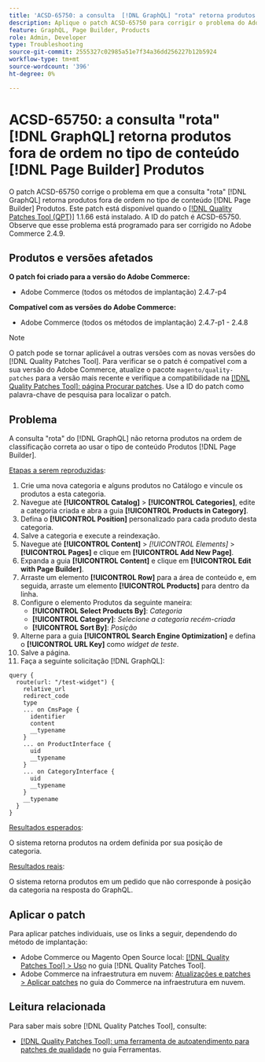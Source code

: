 ```yaml
---
title: 'ACSD-65750: a consulta  [!DNL GraphQL] "rota" retorna produtos fora de ordem no tipo de conteúdo  [!DNL Page Builder]  Produtos'
description: Aplique o patch ACSD-65750 para corrigir o problema do Adobe Commerce em que a consulta de "rota" do GraphQL retorna produtos fora de ordem no  [!DNL Page Builder] tipo de conteúdo Produtos.
feature: GraphQL, Page Builder, Products
role: Admin, Developer
type: Troubleshooting
source-git-commit: 2555327c02985a51e7f34a36dd256227b12b5924
workflow-type: tm+mt
source-wordcount: '396'
ht-degree: 0%

---
```



# ACSD-65750: a consulta &quot;rota&quot; [!DNL GraphQL] retorna produtos fora de ordem no tipo de conteúdo [!DNL Page Builder] Produtos

O patch ACSD-65750 corrige o problema em que a consulta &quot;rota&quot; [!DNL GraphQL] retorna produtos fora de ordem no tipo de conteúdo [!DNL Page Builder] Produtos. Este patch está disponível quando o [[!DNL Quality Patches Tool (QPT)]](/help/tools/quality-patches-tool/quality-patches-tool-to-self-serve-quality-patches.md) 1.1.66 está instalado. A ID do patch é ACSD-65750. Observe que esse problema está programado para ser corrigido no Adobe Commerce 2.4.9.

## Produtos e versões afetados

**O patch foi criado para a versão do Adobe Commerce:**

* Adobe Commerce (todos os métodos de implantação) 2.4.7-p4

**Compatível com as versões do Adobe Commerce:**

* Adobe Commerce (todos os métodos de implantação) 2.4.7-p1 - 2.4.8

>[!NOTE]
>
>O patch pode se tornar aplicável a outras versões com as novas versões do [!DNL Quality Patches Tool]. Para verificar se o patch é compatível com a sua versão do Adobe Commerce, atualize o pacote `magento/quality-patches` para a versão mais recente e verifique a compatibilidade na [[!DNL Quality Patches Tool]: página Procurar patches](https://experienceleague.adobe.com/tools/commerce-quality-patches/index.html?lang=pt-BR). Use a ID do patch como palavra-chave de pesquisa para localizar o patch.

## Problema

A consulta &quot;rota&quot; do [!DNL GraphQL] não retorna produtos na ordem de classificação correta ao usar o tipo de conteúdo Produtos [!DNL Page Builder].

<u>Etapas a serem reproduzidas</u>:

1. Crie uma nova categoria e alguns produtos no Catálogo e vincule os produtos a esta categoria.
1. Navegue até **[!UICONTROL Catalog]** > **[!UICONTROL Categories]**, edite a categoria criada e abra a guia **[!UICONTROL Products in Category]**.
1. Defina o **[!UICONTROL Position]** personalizado para cada produto desta categoria.
1. Salve a categoria e execute a reindexação.
1. Navegue até **[!UICONTROL Content]** > *[!UICONTROL Elements]* > **[!UICONTROL Pages]** e clique em **[!UICONTROL Add New Page]**.
1. Expanda a guia **[!UICONTROL Content]** e clique em **[!UICONTROL Edit with Page Builder]**.
1. Arraste um elemento **[!UICONTROL Row]** para a área de conteúdo e, em seguida, arraste um elemento **[!UICONTROL Products]** para dentro da linha.
1. Configure o elemento Produtos da seguinte maneira:
   * **[!UICONTROL Select Products By]**: *Categoria*
   * **[!UICONTROL Category]**: *Selecione a categoria recém-criada*
   * **[!UICONTROL Sort By]**: *Posição*
1. Alterne para a guia **[!UICONTROL Search Engine Optimization]** e defina o **[!UICONTROL URL Key]** como *widget de teste*.
1. Salve a página.
1. Faça a seguinte solicitação [!DNL GraphQL]:

```
query {
  route(url: "/test-widget") {
    relative_url
    redirect_code
    type
    ... on CmsPage {
      identifier
      content
      __typename
    }
    ... on ProductInterface {
      uid
      __typename
    }
    ... on CategoryInterface {
      uid
      __typename
    }
    __typename
  }
}
```

<u>Resultados esperados</u>:

O sistema retorna produtos na ordem definida por sua posição de categoria.

<u>Resultados reais</u>:

O sistema retorna produtos em um pedido que não corresponde à posição da categoria na resposta do GraphQL.

## Aplicar o patch

Para aplicar patches individuais, use os links a seguir, dependendo do método de implantação:

* Adobe Commerce ou Magento Open Source local: [[!DNL Quality Patches Tool] > Uso](/help/tools/quality-patches-tool/usage.md) no guia [!DNL Quality Patches Tool].
* Adobe Commerce na infraestrutura em nuvem: [Atualizações e patches > Aplicar patches](https://experienceleague.adobe.com/docs/commerce-cloud-service/user-guide/develop/upgrade/apply-patches.html?lang=pt-BR) no guia do Commerce na infraestrutura em nuvem.

## Leitura relacionada

Para saber mais sobre [!DNL Quality Patches Tool], consulte:

* [[!DNL Quality Patches Tool]: uma ferramenta de autoatendimento para patches de qualidade](/help/tools/quality-patches-tool/quality-patches-tool-to-self-serve-quality-patches.md) no guia Ferramentas.
